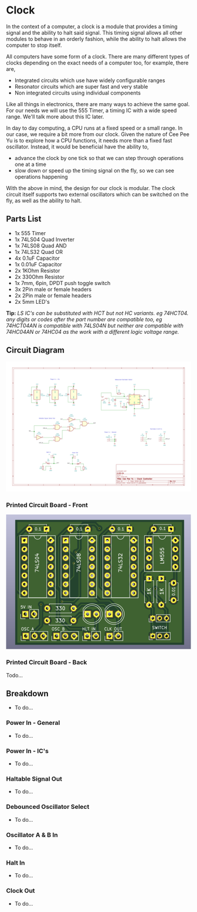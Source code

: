 # Clock
In the context of a computer, a clock is a module that provides a timing signal and the ability to halt said signal. This timing signal allows all other modules to behave in an orderly fashion, while the ability to halt allows the computer to stop itself.

All computers have some form of a clock. There are many different types of clocks depending on the exact needs of a computer too, for example, there are,

- Integrated circuits which use have widely configurable ranges
- Resonator circuits which are super fast and very stable
- Non integrated circuits using individual components

Like all things in electronics, there are many ways to achieve the same goal. For our needs we will use the 555 Timer, a timing IC with a wide speed range. We'll talk more about this IC later.

In day to day computing, a CPU runs at a fixed speed or a small range. In our case, we require a bit more from our clock. Given the nature of Cee Pee Yu is to explore how a CPU functions, it needs more than a fixed fast oscillator. Instead, it would be beneficial have the ability to,

- advance the clock by one tick so that we can step through operations one at a time
- slow down or speed up the timing signal on the fly, so we can see operations happening

With the above in mind, the design for our clock is modular. The clock circuit itself supports two external oscillators which can be switched on the fly, as well as the ability to halt.

## Parts List
- 1x 555 Timer
- 1x 74LS04 Quad Inverter
- 1x 74LS08 Quad AND
- 1x 74LS32 Quad OR
- 4x 0.1uF Capacitor
- 1x 0.01uF Capacitor
- 2x 1KOhm Resistor
- 2x 330Ohm Resistor
- 1x 7mm, 6pin, DPDT push toggle switch
- 3x 2Pin male or female headers
- 2x 2Pin male or female headers
- 2x 5mm LED's

__Tip:__ _LS IC's can be substituted with HCT but not HC variants. eg 74HCT04. any digits or codes after the part number are compatible too, eg 74HCT04AN is compatible with 74LS04N but neither are compatible with 74HC04AN or 74HC04 as the work with a different logic voltage range._

## Circuit Diagram
![Clock Diagram](../kicad/clock/clock.svg)

### Printed Circuit Board - Front
![Clock PCB Front](../kicad/clock/clock_pcb_front.png)

### Printed Circuit Board - Back
Todo...

## Breakdown

- To do...

### Power In - General

- To do...

### Power In - IC's

- To do...

### Haltable Signal Out

- To do...

### Debounced Oscillator Select

- To do...

### Oscillator A & B In

- To do...

### Halt In

- To do...

### Clock Out

- To do...
